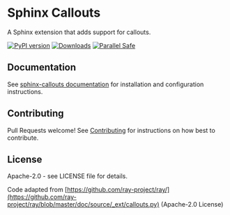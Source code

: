 # Sphinx Callouts

A Sphinx extension that adds support for callouts.

[![PyPI version](https://img.shields.io/pypi/v/sphinx-callouts.svg)](https://pypi.python.org/pypi/sphinx-callouts)
[![Downloads](https://static.pepy.tech/badge/sphinx-callouts/month)](https://pepy.tech/project/sphinx-callouts)
[![Parallel Safe](https://img.shields.io/badge/parallel%20safe-true-brightgreen)](#)

## Documentation

See [sphinx-callouts documentation](https://sphinx-callouts.readthedocs.io/en/latest/index.html) for installation and configuration instructions.

## Contributing

Pull Requests welcome! See [Contributing](https://sphinx-callouts.readthedocs.io/en/latest/contributing.html) for instructions on how best to contribute.

## License

Apache-2.0 - see LICENSE file for details.

Code adapted from [https://github.com/ray-project/ray/](https://github.com/ray-project/ray/blob/master/doc/source/_ext/callouts.py) (Apache-2.0 License)

